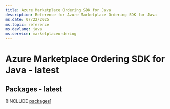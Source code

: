 ```yaml
---
title: Azure Marketplace Ordering SDK for Java
description: Reference for Azure Marketplace Ordering SDK for Java
ms.date: 07/22/2025
ms.topic: reference
ms.devlang: java
ms.service: marketplaceordering
---
```

# Azure Marketplace Ordering SDK for Java - latest
## Packages - latest
[!INCLUDE [packages](marketplace-ordering-index.md)]